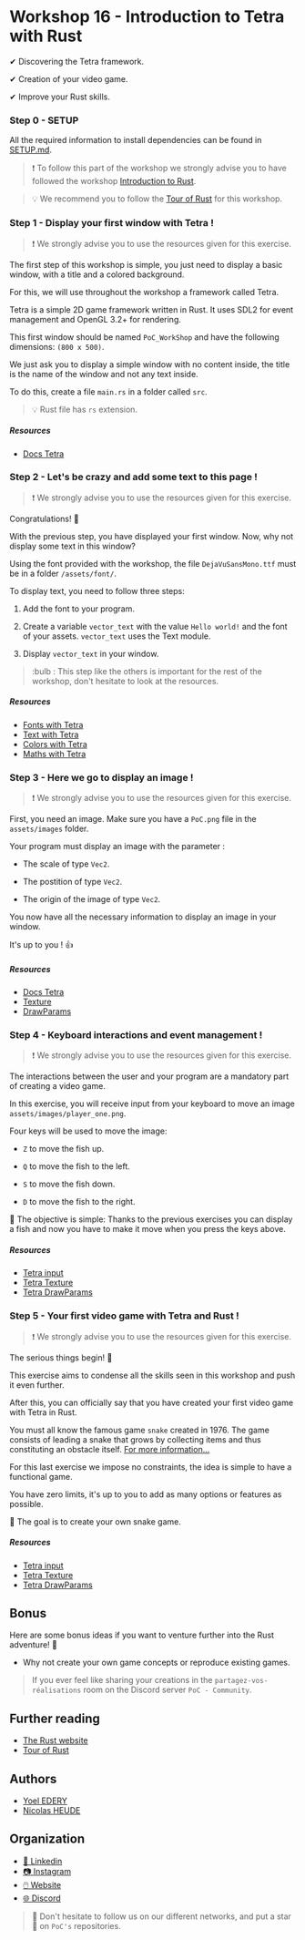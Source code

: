 # Workshop 16 - Introduction to Tetra with Rust

✔ Discovering the Tetra framework.

✔ Creation of your video game.

✔ Improve your Rust skills.

### Step 0 - SETUP

All the required information to install dependencies can be found in [SETUP.md](./SETUP.md).

> :exclamation: To follow this part of the workshop we strongly advise you to have followed the workshop [Introduction to Rust](https://github.com/PoCInnovation/Workshops/tree/master/software/13.Rust).

> :bulb: We recommend you to follow the [Tour of Rust](https://tourofrust.com/index.html) for this workshop.

### Step 1 - Display your first window with Tetra !

> :exclamation: We strongly advise you to use the resources given for this exercise.

The first step of this workshop is simple, you just need to display a basic window, with a title and a colored background.

For this, we will use throughout the workshop a framework called Tetra.

Tetra is a simple 2D game framework written in Rust. It uses SDL2 for event management and OpenGL 3.2+ for rendering.

This first window should be named `PoC_WorkShop` and have the following dimensions: `(800 x 500)`.

We just ask you to display a simple window with no content inside, the title is the name of the window and not any text inside.

To do this, create a file `main.rs` in a folder called `src`.

> :bulb: Rust file has `rs` extension.

##### Resources
 - [Docs Tetra](https://docs.rs/tetra/0.6.3/tetra/)

### Step 2 - Let's be crazy and add some text to this page !

> :exclamation: We strongly advise you to use the resources given for this exercise.

Congratulations! :tada:

With the previous step, you have displayed your first window. Now, why not display some text in this window?

Using the font provided with the workshop, the file `DejaVuSansMono.ttf` must be in a folder `/assets/font/`.

To display text, you need to follow three steps:

1. Add the font to your program.

2. Create a variable `vector_text` with the value `Hello world!` and the font of your assets. `vector_text` uses the Text module.

3. Display `vector_text` in your window.

> :bulb : This step like the others is important for the rest of the workshop, don't hesitate to look at the resources.

##### Resources
 - [Fonts with Tetra](https://docs.rs/tetra/0.2.18/tetra/graphics/text/struct.Font.html)
 - [Text with Tetra](https://docs.rs/tetra/0.2.18/tetra/graphics/text/struct.Text.html)
 - [Colors with Tetra](https://docs.rs/tetra/0.2.18/tetra/graphics/color/struct.Color.html)
 - [Maths with Tetra](https://docs.rs/tetra/0.4.0/tetra/math/index.html)

### Step 3 - Here we go to display an image !

> :exclamation: We strongly advise you to use the resources given for this exercise.

First, you need an image. Make sure you have a `PoC.png` file in the `assets/images` folder.

Your program must display an image with the parameter :
- The scale of type `Vec2`.

- The postition of type `Vec2`.

- The origin of the image of type `Vec2`.

You now have all the necessary information to display an image in your window. 

It's up to you ! :thumbsup:

##### Resources
 - [Docs Tetra](https://docs.rs/tetra/0.6.3/tetra/)
 - [Texture](https://docs.rs/tetra/0.2.18/tetra/graphics/texture/struct.Texture.html)
 - [DrawParams](https://docs.rs/tetra/0.2.18/tetra/graphics/struct.DrawParams.html)

### Step 4 - Keyboard interactions and event management !

> :exclamation: We strongly advise you to use the resources given for this exercise.

The interactions between the user and your program are a mandatory part of creating a video game.

In this exercise, you will receive input from your keyboard to move an image `assets/images/player_one.png`.


Four keys will be used to move the image:
- `Z` to move the fish up.

- `Q` to move the fish to the left.

- `S` to move the fish down.

- `D` to move the fish to the right.


:dart: The objective is simple: Thanks to the previous exercises you can display a fish and now you have to make it move when you press the keys above.

##### Resources
 - [Tetra input](https://docs.rs/tetra/0.2.18/tetra/input/index.html)
 - [Tetra Texture](https://docs.rs/tetra/0.2.18/tetra/graphics/texture/struct.Texture.html)
 - [Tetra DrawParams](https://docs.rs/tetra/0.2.18/tetra/graphics/struct.DrawParams.html)

### Step 5 - Your first video game with Tetra and Rust !

> :exclamation: We strongly advise you to use the resources given for this exercise.

The serious things begin! :muscle:

This exercise aims to condense all the skills seen in this workshop and push it even further.

After this, you can officially say that you have created your first video game with Tetra in Rust.

You must all know the famous game `snake` created in 1976. The game consists of leading a snake that grows by collecting items and thus constituting an obstacle itself.
[For more information...](https://www.wikiwand.com/en/Snake_(video_game_genre))

For this last exercise we impose no constraints, the idea is simple to have a functional game.

You have zero limits, it's up to you to add as many options or features as possible.

:dart: The goal is to create your own snake game.

##### Resources
 - [Tetra input](https://docs.rs/tetra/0.2.18/tetra/input/index.html)
 - [Tetra Texture](https://docs.rs/tetra/0.2.18/tetra/graphics/texture/struct.Texture.html)
 - [Tetra DrawParams](https://docs.rs/tetra/0.2.18/tetra/graphics/struct.DrawParams.html)

 ## Bonus
Here are some bonus ideas if you want to venture further into the Rust adventure! 💪
 - Why not create your own game concepts or reproduce existing games.

> If you ever feel like sharing your creations in the `partagez-vos-réalisations` room on the Discord server `PoC - Community`.

## Further reading
 - [The Rust website](https://www.rust-lang.org/fr)
 - [Tour of Rust](https://tourofrust.com/00_en.html)

## Authors
- [Yoel EDERY](https://www.linkedin.com/in/yoel-edery-957117210/)
- [Nicolas HEUDE](https://www.linkedin.com/in/nicolas-heude-525567197)

## Organization

- [📒 Linkedin](https://www.linkedin.com/company/pocinnovation/)
- [📷 Instagram](https://www.instagram.com/pocinnovation/)
- [🖱️ Website](https://www.poc-innovation.fr/)
- [🌐 Discord](https://discord.gg/G4Aygn6p)

> :rocket: Don't hesitate to follow us on our different networks, and put a star 🌟 on `PoC's` repositories.
